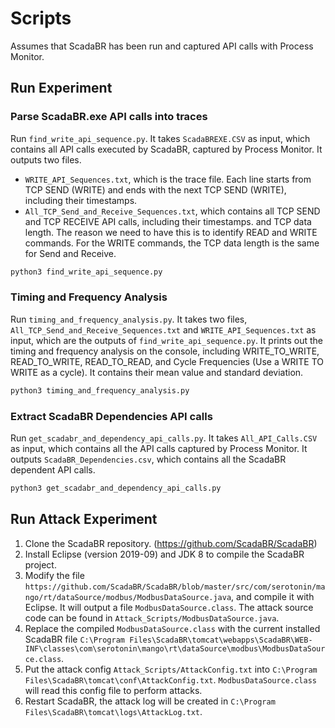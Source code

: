# Scripts

Assumes that ScadaBR has been run and captured API calls with Process Monitor.

## Run Experiment

### Parse ScadaBR.exe API calls into traces

Run `find_write_api_sequence.py`. It takes `ScadaBREXE.CSV` as input, which contains all API calls executed by ScadaBR, captured by Process Monitor. It outputs two files.
- `WRITE_API_Sequences.txt`, which is the trace file. Each line starts from TCP SEND (WRITE) and ends with the next TCP SEND (WRITE), including their timestamps.
- `All_TCP_Send_and_Receive_Sequences.txt`, which contains all TCP SEND and TCP RECEIVE API calls, including their timestamps. and TCP data length. The reason we need to have this is to identify READ and WRITE commands. For the WRITE commands, the TCP data length is the same for Send and Receive.

```python
python3 find_write_api_sequence.py
```

### Timing and Frequency Analysis

Run `timing_and_frequency_analysis.py`. It takes two files, `All_TCP_Send_and_Receive_Sequences.txt` and `WRITE_API_Sequences.txt` as input, which are the outputs of `find_write_api_sequence.py`. It prints out the timing and frequency analysis on the console, including WRITE_TO_WRITE, READ_TO_WRITE, READ_TO_READ, and Cycle Frequencies (Use a WRITE TO WRITE as a cycle). It contains their mean value and standard deviation.

```python
python3 timing_and_frequency_analysis.py
```


### Extract ScadaBR Dependencies API calls

Run `get_scadabr_and_dependency_api_calls.py`. It takes `All_API_Calls.CSV` as input, which contains all the API calls captured by Process Monitor. It outputs `ScadaBR_Dependencies.csv`, which contains all the ScadaBR dependent API calls.

```python
python3 get_scadabr_and_dependency_api_calls.py
``` 

## Run Attack Experiment

1. Clone the ScadaBR repository. (https://github.com/ScadaBR/ScadaBR)
2. Install Eclipse (version 2019-09) and JDK 8 to compile the ScadaBR project.
3. Modify the file `https://github.com/ScadaBR/ScadaBR/blob/master/src/com/serotonin/mango/rt/dataSource/modbus/ModbusDataSource.java`, and compile it with Eclipse. It will output a file `ModbusDataSource.class`. The attack source code can be found in `Attack_Scripts/ModbusDataSource.java`.
4. Replace the compiled `ModbusDataSource.class` with the current installed ScadaBR file `C:\Program Files\ScadaBR\tomcat\webapps\ScadaBR\WEB-INF\classes\com\serotonin\mango\rt\dataSource\modbus\ModbusDataSource.class`.
5. Put the attack config `Attack_Scripts/AttackConfig.txt` into `C:\Program Files\ScadaBR\tomcat\conf\AttackConfig.txt`. `ModbusDataSource.class` will read this config file to perform attacks.
6. Restart ScadaBR, the attack log will be created in `C:\Program Files\ScadaBR\tomcat\logs\AttackLog.txt`.